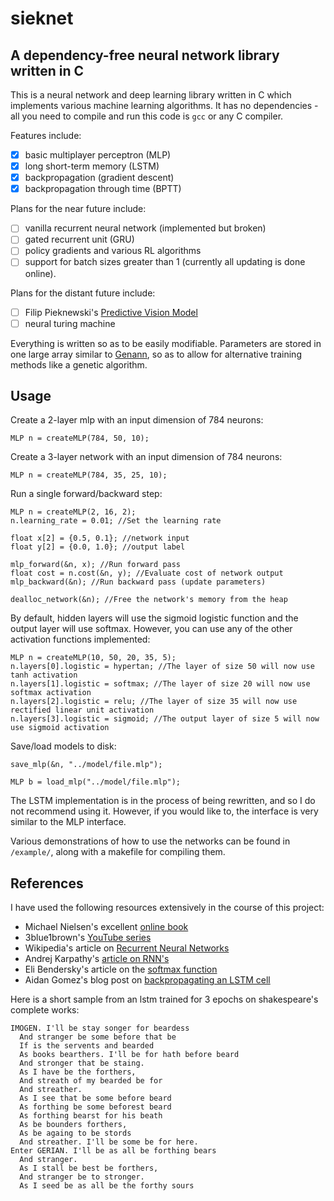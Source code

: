 # sieknet
## A dependency-free neural network library written in C
This is a neural network and deep learning library written in C which implements various machine learning algorithms. It has no dependencies - all you need to compile and run this code is `gcc` or any C compiler.

Features include:
 - [x] basic multiplayer perceptron (MLP)
 - [x] long short-term memory (LSTM)
 - [x] backpropagation (gradient descent)
 - [x] backpropagation through time (BPTT)
 
Plans for the near future include:
 - [ ] vanilla recurrent neural network (implemented but broken)
 - [ ] gated recurrent unit (GRU)
 - [ ] policy gradients and various RL algorithms
 - [ ] support for batch sizes greater than 1 (currently all updating is done online).
 
 Plans for the distant future include:
 - [ ] Filip Pieknewski's [Predictive Vision Model](https://blog.piekniewski.info/2016/11/04/predictive-vision-in-a-nutshell/)
 - [ ] neural turing machine

Everything is written so as to be easily modifiable. Parameters are stored in one large array similar to [Genann](https://github.com/codeplea/genann), so as to allow for alternative training methods like a genetic algorithm.

## Usage
Create a 2-layer mlp with an input dimension of 784 neurons:
```
MLP n = createMLP(784, 50, 10);
```
Create a 3-layer network with an input dimension of 784 neurons:
```
MLP n = createMLP(784, 35, 25, 10);
```

Run a single forward/backward step:
```
MLP n = createMLP(2, 16, 2);
n.learning_rate = 0.01; //Set the learning rate

float x[2] = {0.5, 0.1}; //network input
float y[2] = {0.0, 1.0}; //output label

mlp_forward(&n, x); //Run forward pass
float cost = n.cost(&n, y); //Evaluate cost of network output
mlp_backward(&n); //Run backward pass (update parameters)

dealloc_network(&n); //Free the network's memory from the heap
```

By default, hidden layers will use the sigmoid logistic function and the output layer will use softmax. However, you can use any of the other activation functions implemented:
```
MLP n = createMLP(10, 50, 20, 35, 5);
n.layers[0].logistic = hypertan; //The layer of size 50 will now use tanh activation
n.layers[1].logistic = softmax; //The layer of size 20 will now use softmax activation
n.layers[2].logistic = relu; //The layer of size 35 will now use rectified linear unit activation
n.layers[3].logistic = sigmoid; //The output layer of size 5 will now use sigmoid activation
```

Save/load models to disk:
```
save_mlp(&n, "../model/file.mlp");

MLP b = load_mlp("../model/file.mlp");
```
The LSTM implementation is in the process of being rewritten, and so I do not recommend using it. However, if you would like to, the interface is very similar to the MLP interface.

Various demonstrations of how to use the networks can be found in `/example/`, along with a makefile for compiling them.

## References
I have used the following resources extensively in the course of this project:

  * Michael Nielsen's excellent [online book](http://www.neuralnetworksanddeeplearning.com)
  * 3blue1brown's [YouTube series](https://www.youtube.com/watch?v=aircAruvnKk&list=PLZHQObOWTQDNU6R1_67000Dx_ZCJB-3pi)
  * Wikipedia's article on [Recurrent Neural Networks](https://en.wikipedia.org/wiki/Recurrent_neural_network) 
  * Andrej Karpathy's [article on RNN's](http://karpathy.github.io/2015/05/21/rnn-effectiveness/)
  * Eli Bendersky's article on the [softmax function](https://eli.thegreenplace.net/2016/the-softmax-function-and-its-derivative/)
  * Aidan Gomez's blog post on [backpropagating an LSTM cell](https://blog.aidangomez.ca/2016/04/17/Backpropogating-an-LSTM-A-Numerical-Example/)

      
Here is a short sample from an lstm trained for 3 epochs on shakespeare's complete works:

    IMOGEN. I'll be stay songer for beardess
      And stranger be some before that be
      If is the servents and bearded
      As books bearthers. I'll be for hath before beard
      And stronger that be staing.
      As I have be the forthers,
      And streath of my bearded be for
      And streather.
      As I see that be some before beard
      As forthing be some beforest beard
      As forthing bearst for his beath
      As be bounders forthers,
      As be againg to be stords
      And streather. I'll be some be for here.
    Enter GERIAN. I'll be as all be forthing bears
      And stranger.
      As I stall be best be forthers,
      And stranger be to stronger.
      As I seed be as all be the forthy sours
